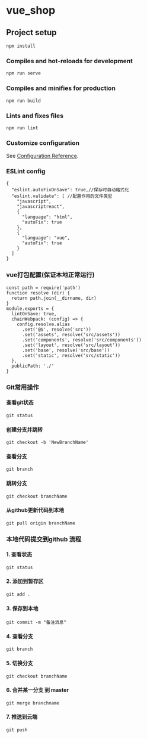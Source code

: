# vue_shop

## Project setup
```
npm install
```

### Compiles and hot-reloads for development
```
npm run serve
```

### Compiles and minifies for production
```
npm run build
```

### Lints and fixes files
```
npm run lint
```

### Customize configuration
See [Configuration Reference](https://cli.vuejs.org/config/).


### ESLint config
```
{
  "eslint.autoFixOnSave": true,//保存时自动格式化
  "eslint.validate": [ //配置作用的文件类型
    "javascript",
    "javascriptreact",
    {
      "language": "html",
      "autoFix": true
    },
    {
      "language": "vue",
      "autoFix": true
    }
  ]
}
```

### vue打包配置(保证本地正常运行)
```
const path = require('path')
function resolve (dir) {
  return path.join(__dirname, dir)
}
module.exports = {
  lintOnSave: true,
  chainWebpack: (config) => {
    config.resolve.alias
      .set('@$', resolve('src'))
      .set('assets', resolve('src/assets'))
      .set('components', resolve('src/components'))
      .set('layout', resolve('src/layout'))
      .set('base', resolve('src/base'))
      .set('static', resolve('src/static'))
  },
  publicPath: './'
}

```

### Git常用操作
#### 查看git状态
```
git status
```
#### 创建分支并跳转
```
git checkout -b 'NewBranchName'
```
#### 查看分支
```
git branch
```
#### 跳转分支
```
git checkout branchName
```
#### 从github更新代码到本地
```
git pull origin branchName
```


### 本地代码提交到github 流程
#### 1. 查看状态
```
git status
```
#### 2. 添加到暂存区
```
git add .
```
#### 3. 保存到本地
```
git commit -m "备注消息"
```
#### 4. 查看分支
```
git branch
```
#### 5. 切换分支
```
git checkout branchName
```
#### 6. 合并某一分支 到 master
```
git merge branchname
```
#### 7. 推送到云端
```
git push
```